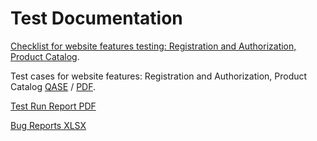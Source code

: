 # Test Documentation

[Checklist for website features testing: Registration and Authorization, Product Catalog](https://docs.google.com/spreadsheets/d/1IGJWiGZrhk16urR6hRh2EA6pu-YHsg2UEsAH8loL42Q/edit?usp=sharing).

Test cases for website features: Registration and Authorization, Product Catalog [QASE](https://app.qase.io/project/G8?author=249&previewMode=side&suite=151&tab=) /
[PDF](https://github.com/briakina/docs/blob/main/Briakina%20Uliana%20Test%20cases%20G8-2024-08-27.pdf).

[Test Run Report PDF](https://github.com/briakina/docs/blob/main/Express%20run%202024-08-30%20-%20QASE.pdf)

[Bug Reports XLSX](https://github.com/briakina/docs/blob/main/Bug%20Reports%20-%20YouTrack.xlsx)
